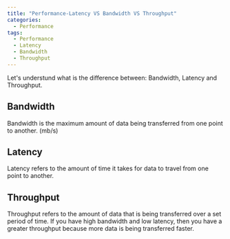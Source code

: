 ```yaml
---
title: "Performance-Latency VS Bandwidth VS Throughput"
categories:
  - Performance
tags:
  - Performance
  - Latency
  - Bandwidth
  - Throughput
---
```


Let's understund what is the difference between: Bandwidth, Latency and Throughput.

## Bandwidth

Bandwidth is the maximum amount of data being transferred from one point to another. (mb/s)

## Latency

Latency refers to the amount of time it takes for data to travel from one point to another.

## Throughput

Throughput refers to the amount of data that is being transferred over a set period of time.
If you have high bandwidth and low latency, then you have a greater throughput because more data is being transferred faster.

